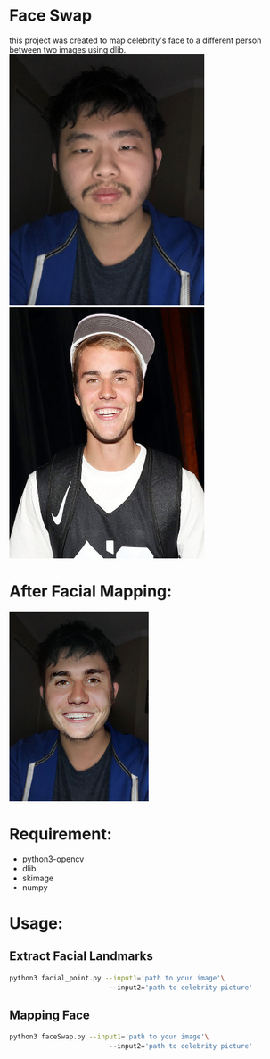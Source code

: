 # Face Swap 

this project was created to map celebrity's face to a different person between two images using dlib.<br>
<img  height = 450; width = 350; src="src/2.jpg"/>
<img  height = 450; width = 350  src="src/justin_bieber.jpg"/>



# After Facial Mapping:

<img  height = 340, width = 250 src="src/result.jpg"/>

# Requirement:
* python3-opencv
* dlib
* skimage
* numpy  
# Usage:
## Extract Facial Landmarks
```bash
python3 facial_point.py --input1='path to your image'\ 
                         --input2='path to celebrity picture' 
```

## Mapping Face
```bash
python3 faceSwap.py --input1='path to your image'\ 
                         --input2='path to celebrity picture' 
```